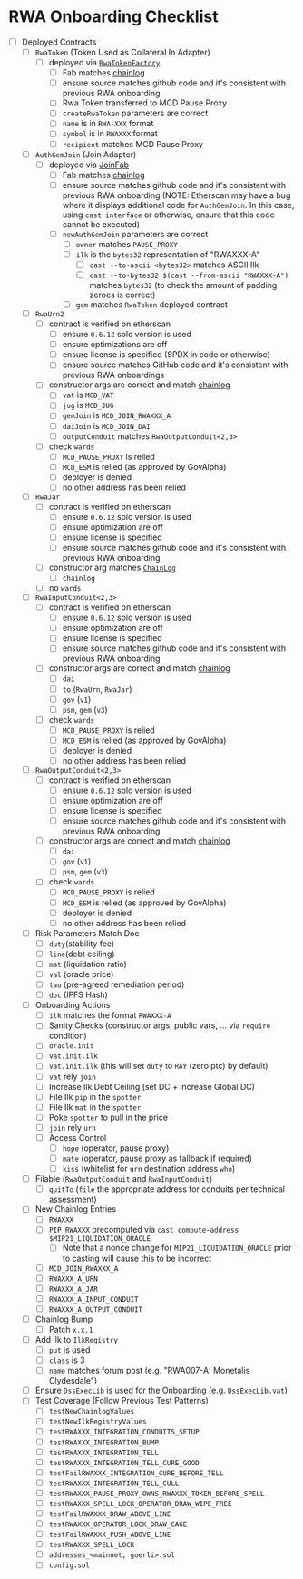 # RWA Onboarding Checklist
  * [ ] Deployed Contracts
    * [ ] `RwaToken` (Token Used as Collateral In Adapter)
      * [ ] deployed via [`RwaTokenFactory`](https://github.com/makerdao/rwa-toolkit/blob/master/src/tokens/RwaTokenFactory.sol)
        * [ ] Fab matches [chainlog](https://chainlog.makerdao.com/)
        * [ ] ensure source matches github code and it's consistent with previous RWA onboarding
        * [ ] Rwa Token transferred to MCD Pause Proxy
        * [ ] `createRwaToken` parameters are correct
         * [ ] `name` is in `RWA-XXX` format
         * [ ] `symbol` is in `RWAXXX` format
         * [ ] `recipient` matches MCD Pause Proxy
    * [ ] `AuthGemJoin` (Join Adapter)
      * [ ] deployed via [JoinFab](https://github.com/makerdao/JoinFab/blob/master/src/JoinFab.sol)
        * [ ] Fab matches [chainlog](https://chainlog.makerdao.com/)
        * [ ] ensure source matches github code and it's consistent with previous RWA onboarding (NOTE: Etherscan may have a bug where it displays additional code for `AuthGemJoin`. In this case, using `cast interface` or otherwise, ensure that this code cannot be executed)
        * [ ] `newAuthGemJoin` parameters are correct
          * [ ] `owner` matches `PAUSE_PROXY`
          * [ ] `ilk` is the `bytes32` representation of "RWAXXX-A"
            * [ ] `cast --to-ascii <bytes32>` matches ASCII Ilk
            * [ ] `cast --to-bytes32 $(cast --from-ascii "RWAXXX-A")` matches `bytes32` (to check the amount of padding zeroes is correct)
          * [ ] `gem` matches `RwaToken` deployed contract
    * [ ] `RwaUrn2`
      * [ ] contract is verified on etherscan
        * [ ] ensure `0.6.12` solc version is used
        * [ ] ensure optimizations are off
        * [ ] ensure license is specified (SPDX in code or otherwise)
        * [ ] ensure source matches GitHub code and it's consistent with previous RWA onboardings
      * [ ] constructor args are correct and match [chainlog](https://chainlog.makerdao.com/)
        * [ ] `vat` is `MCD_VAT`
        * [ ] `jug` is `MCD_JUG`
        * [ ] `gemJoin` is `MCD_JOIN_RWAXXX_A`
        * [ ] `daiJoin` is `MCD_JOIN_DAI`
        * [ ] `outputConduit` matches `RwaOutputConduit<2,3>`
      * [ ] check `wards`
        * [ ] `MCD_PAUSE_PROXY` is relied
        * [ ] `MCD_ESM` is relied (as approved by GovAlpha)
        * [ ] deployer is denied
        * [ ] no other address has been relied
    * [ ] `RwaJar`
      * [ ] contract is verified on etherscan
        * [ ] ensure `0.6.12` solc version is used
        * [ ] ensure optimization are off
        * [ ] ensure license is specified
        * [ ] ensure source matches github code and it's consistent with previous RWA onboarding
      * [ ] constructor arg matches [`ChainLog`](https://chainlog.makerdao.com/)
        * [ ] `chainlog`
      * [ ] no `wards`
    * [ ] `RwaInputConduit<2,3>`
      * [ ] contract is verified on etherscan
        * [ ] ensure `0.6.12` solc version is used
        * [ ] ensure optimization are off
        * [ ] ensure license is specified
        * [ ] ensure source matches github code and it's consistent with previous RWA onboarding
      * [ ] constructor args are correct and match [chainlog](https://chainlog.makerdao.com/)
        * [ ] `dai`
        * [ ] `to` (`RwaUrn`, `RwaJar`)
        * [ ] `gov` (`v1`)
        * [ ] `psm`, `gem` (`v3`)
      * [ ] check `wards`
        * [ ] `MCD_PAUSE_PROXY` is relied
        * [ ] `MCD_ESM` is relied (as approved by GovAlpha)
        * [ ] deployer is denied
        * [ ] no other address has been relied
    * [ ] `RwaOutputConduit<2,3>`
      * [ ] contract is verified on etherscan
        * [ ] ensure `0.6.12` solc version is used
        * [ ] ensure optimization are off
        * [ ] ensure license is specified
        * [ ] ensure source matches github code and it's consistent with previous RWA onboarding
      * [ ] constructor args are correct and match [chainlog](https://chainlog.makerdao.com/)
        * [ ] `dai`
        * [ ] `gov` (`v1`)
        * [ ] `psm`, `gem` (`v3`)
      * [ ] check `wards`
        * [ ] `MCD_PAUSE_PROXY` is relied
        * [ ] `MCD_ESM` is relied (as approved by GovAlpha)
        * [ ] deployer is denied
        * [ ] no other address has been relied
    * [ ] Risk Parameters Match Doc
      * [ ] `duty`(stability fee)
      * [ ] `line`(debt ceiling)
      * [ ] `mat` (liquidation ratio)
      * [ ] `val` (oracle price)
      * [ ] `tau` (pre-agreed remediation period)
      * [ ] `doc` (IPFS Hash)
    * [ ] Onboarding Actions
      * [ ] `ilk` matches the format `RWAXXX-A`
      * [ ] Sanity Checks (constructor args, public vars, ... via `require` condition)
      * [ ] `oracle.init`
      * [ ] `vat.init.ilk`
      * [ ] `vat.init.ilk` (this will set `duty` to `RAY` (zero ptc) by default)
      * [ ] `vat` rely `join`
      * [ ] Increase Ilk Debt Ceiling (set DC + increase Global DC)
      * [ ] File Ilk `pip` in the `spotter`
      * [ ] File Ilk `mat` in the `spotter`
      * [ ] Poke `spotter` to pull in the price
      * [ ] `join` rely `urn`
      * [ ] Access Control
        * [ ] `hope` (operator, pause proxy)
        * [ ] `mate` (operator, pause proxy as fallback if required)
        * [ ] `kiss` (whitelist for `urn` destination address `who`)
     * [ ] Filable (`RwaOutputConduit` and `RwaInputConduit`)
        * [ ] `quitTo` (`file` the appropriate address for conduits per technical assessment)
     * [ ] New Chainlog Entries
        * [ ] `RWAXXX`
        * [ ] `PIP_RWAXXX` precomputed via `cast compute-address $MIP21_LIQUIDATION_ORACLE`
          * [ ] Note that a nonce change for `MIP21_LIQUIDATION_ORACLE` prior to casting will cause this to be incorrect
        * [ ] `MCD_JOIN_RWAXXX_A`
        * [ ] `RWAXXX_A_URN`
        * [ ] `RWAXXX_A_JAR`
        * [ ] `RWAXXX_A_INPUT_CONDUIT`
        * [ ] `RWAXXX_A_OUTPUT_CONDUIT`
      * [ ] Chainlog Bump 
        * [ ] Patch `x.x.1`
      * [ ] Add Ilk to `IlkRegistry` 
        * [ ] `put` is used
        * [ ] `class` is 3
        * [ ] `name` matches forum post (e.g. "RWA007-A: Monetalis Clydesdale")
      * [ ] Ensure `DssExecLib` is used for the Onboarding (e.g. `DssExecLib.vat`)
      * [ ] Test Coverage (Follow Previous Test Patterns)
        * [ ] `testNewChainlogValues`
        * [ ] `testNewIlkRegistryValues`
        * [ ] `testRWAXXX_INTEGRATION_CONDUITS_SETUP`
        * [ ] `testRWAXXX_INTEGRATION_BUMP`
        * [ ] `testRWAXXX_INTEGRATION_TELL`
        * [ ] `testRWAXXX_INTEGRATION_TELL_CURE_GOOD`
        * [ ] `testFailRWAXXX_INTEGRATION_CURE_BEFORE_TELL`
        * [ ] `testRWAXXX_INTEGRATION_TELL_CULL`
        * [ ] `testRWAXXX_PAUSE_PROXY_OWNS_RWAXXX_TOKEN_BEFORE_SPELL`
        * [ ] `testRWAXXX_SPELL_LOCK_OPERATOR_DRAW_WIPE_FREE`
        * [ ] `testFailRWAXXX_DRAW_ABOVE_LINE`
        * [ ] `testRWAXXX_OPERATOR_LOCK_DRAW_CAGE`
        * [ ] `testFailRWAXXX_PUSH_ABOVE_LINE`
        * [ ] `testRWAXXX_SPELL_LOCK`
        * [ ] `addresses_<mainnet, goerli>.sol`
        * [ ] `config.sol`
